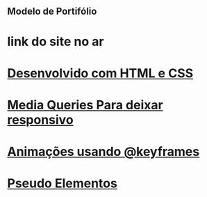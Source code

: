## Modelo de Portifólio

# link do site no ar <a href="google.com">

# Desenvolvido com HTML e CSS


# Media Queries Para deixar responsivo
# Animações usando @keyframes
# Pseudo Elementos 
